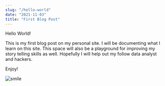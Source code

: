 ```yaml
---
slug: "/hello-world"
date: "2021-11-03"
title: "First Blog Post"
---
```


Hello World!

This is my first blog post on my personal site. I will be documenting what I learn on this site.
This space will also be a playground for improving my story telling skills as well.
Hopefully I will help out my follow data analyst and hackers.

Enjoy!

![smile](https://media.giphy.com/media/R0TrhAtNeUC0E/giphy.gif)